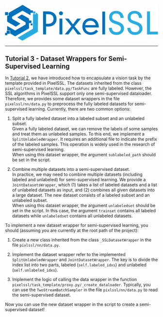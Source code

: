 <div align="center">
  <img src="../img/pixelssl-logo.png" width="650"/>
</div>

---

## Tutorial 3 - Dataset Wrappers for Semi-Supervised Learning

In [Tutorial 2](tutorial-2.md), we have introduced how to encapsulate a vision task by the template provided in PixelSSL. The datasets inherited from the class `pixelssl/task_template/data.py/TaskFunc` are fully labeled. However, the SSL algorithms in PixelSSL support only one semi-supervised dataloader. Therefore, we provides some dataset wrappers in the file `pixelssl/nn/data.py` to preprocess the fully labeled datasets for semi-supervised learning. Currently, there are two common options:

1. Split a fully labeled dataset into a labeled subset and an unlabeled subset.  
Given a fully labeled dataset, we can remove the labels of some samples and treat them as unlabeled samples. To this end, we implement a `SplitUnlabeledWrapper`. It requires an additional file to indicate the prefix of the labeled samples. This operation is widely used in the research of semi-supervised learning.  
When using this dataset wrapper, the argument `sublabeled_path` should be set in the script.

2. Combine multiple datasets into a semi-supervised dataset.  
In practice, we may need to combine multiple datasets (including labeled and unlabeled) for semi-supervised learning. We provide a `JointDatasetsWrapper`, which (1) takes a list of labeled datasets and a list of unlabeled datasets as input, and (2) combines all given datasets into a large dataset. The new dataset consists of a labeled subset and an unlabeled subset.  
When using this dataset wrapper, the argument `unlabeledset` should be set in the script.
In this case, the argument `trainset` contains all labeled datasets while  `unlabeledset` contains all unlabeled datasets.

To implement a new dataset wrapper for semi-supervised learning, you should (assuming you are currently at the root path of the project): 
1. Create a new class inherited from the class `_SSLDatasetWrapper` in the file `pixlssl/nn/data.py`.

2. Implement the dataset wrapper refer to the implemented `SplitUnlabeledWrapper` and `JointDatasetWrapper`. The key is to divide the index list into two parts, labeled (`self.labeled_idxs`) and unlabeled (`self.unlabeled_idxs`). 

3. Implement the logic of calling the data wrapper in the function `pixelssl/task_template/proxy.py/_create_dataloader`. Typically, you can use the `TwoStreamBatchSampler` in the file `pixlssl/nn/data.py` to read the semi-supervised dataset.

Now you can use the new dataset wrapper in the script to create a semi-supervised dataset!